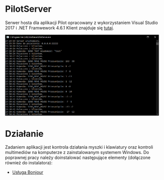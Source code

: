# PilotServer
Serwer hosta dla aplikacji Pilot opracowany z wykorzystaniem Visual Studio 2017 i .NET Framwework 4.6.1
Klient znajduje się [tutaj](https://github.com/lnarolski/Pilot).

![Screenshot](https://raw.githubusercontent.com/lnarolski/PilotServer/master/Screenshots/screenshot1.png)

# Działanie
Zadaniem aplikacji jest kontrola działania myszki i klawiatury oraz kontroli multimediów na komputerze z zainstalowanym systemem Windows. Do poprawnej pracy należy doinstalować następujące elementy (dołączone również do instalatora):
* [Usługa Bonjour](https://support.apple.com/kb/DL999)
